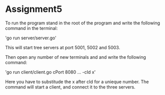 # Assignment5

To run the program stand in the root of the program and write the following command in the terminal:

'go run server/server.go'

This will start tree servers at port 5001, 5002 and 5003.

Then open any number of new terminals and and write the following command:

'go run client/client.go cPort 8080 ... -cId x'

Here you have to substitude the x after cId for a unieque number.
The command will start a client, and connect it to the three servers.